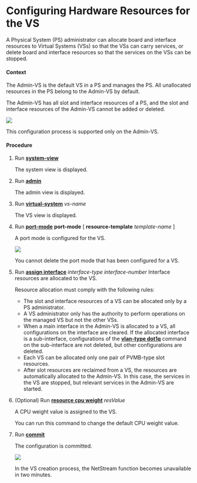Configuring Hardware Resources for the VS
=========================================

A Physical System (PS) administrator can allocate board and interface resources to Virtual Systems (VSs) so that the VSs can carry services, or delete board and interface resources so that the services on the VSs can be stopped.

#### Context

The Admin-VS is the default VS in a PS and manages the PS. All unallocated resources in the PS belong to the Admin-VS by default.

The Admin-VS has all slot and interface resources of a PS, and the slot and interface resources of the Admin-VS cannot be added or deleted.

![](../../../../public_sys-resources/note_3.0-en-us.png) 

This configuration process is supported only on the Admin-VS.



#### Procedure

1. Run [**system-view**](cmdqueryname=system-view)
   
   
   
   The system view is displayed.
2. Run [**admin**](cmdqueryname=admin)
   
   
   
   The admin view is displayed.
3. Run [**virtual-system**](cmdqueryname=virtual-system) *vs-name*
   
   
   
   The VS view is displayed.
4. Run [**port-mode**](cmdqueryname=port-mode) **port-mode** [ **resource-template** *template-name* ]
   
   
   
   A port mode is configured for the VS.
   
   
   
   ![](../../../../public_sys-resources/note_3.0-en-us.png) 
   
   You cannot delete the port mode that has been configured for a VS.
5. Run [**assign interface**](cmdqueryname=assign+interface) *interface-type interface-number* Interface resources are allocated to the VS.
   
   
   
   Resource allocation must comply with the following rules:
   
   * The slot and interface resources of a VS can be allocated only by a PS administrator.
   * A VS administrator only has the authority to perform operations on the managed VS but not the other VSs.
   * When a main interface in the Admin-VS is allocated to a VS, all configurations on the interface are cleared. If the allocated interface is a sub-interface, configurations of the [**vlan-type dot1q**](cmdqueryname=vlan-type+dot1q) command on the sub-interface are not deleted, but other configurations are deleted.
   * Each VS can be allocated only one pair of PVMB-type slot resources.
   * After slot resources are reclaimed from a VS, the resources are automatically allocated to the Admin-VS. In this case, the services in the VS are stopped, but relevant services in the Admin-VS are started.
6. (Optional) Run [**resource cpu weight**](cmdqueryname=resource+cpu+weight) *resValue*
   
   
   
   A CPU weight value is assigned to the VS.
   
   
   
   You can run this command to change the default CPU weight value.
7. Run [**commit**](cmdqueryname=commit)
   
   
   
   The configuration is committed.
   
   
   
   ![](../../../../public_sys-resources/note_3.0-en-us.png) 
   
   In the VS creation process, the NetStream function becomes unavailable in two minutes.